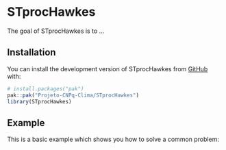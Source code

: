 
<!-- README.md is generated from README.Rmd. Please edit that file -->

# STprocHawkes

<!-- badges: start -->
<!-- badges: end -->

The goal of STprocHawkes is to …

## Installation

You can install the development version of STprocHawkes from
[GitHub](https://github.com/) with:

``` r
# install.packages("pak")
pak::pak("Projeto-CNPq-Clima/STprocHawkes")
library(STprocHawkes)
```

## Example

This is a basic example which shows you how to solve a common problem:
